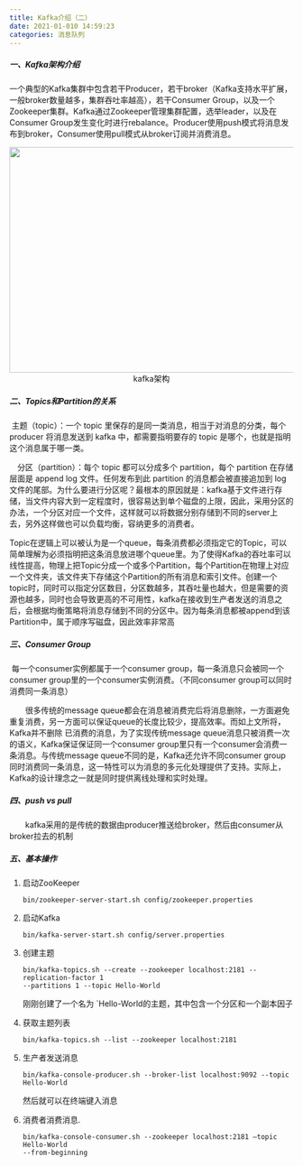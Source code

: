 ```yaml
---
title: Kafka介绍（二）
date: 2021-01-010 14:59:23
categories: 消息队列
---
```


##### 一、Kafka架构介绍

​	 一个典型的Kafka集群中包含若干Producer，若干broker（Kafka支持水平扩展，一般broker数量越多，集群吞吐率越高），若干Consumer Group，以及一个Zookeeper集群。Kafka通过Zookeeper管理集群配置，选举leader，以及在Consumer Group发生变化时进行rebalance。Producer使用push模式将消息发布到broker，Consumer使用pull模式从broker订阅并消费消息。 

<div>
    <p style="text-align:center">
    <img src="https://yusp-spin.github.io/photo/kafka.png" width=700 height=400 />
    <br>kafka架构
    </p>
</div>

##### 二、Topics和Partition的关系

​	 主题（topic）：一个 topic 里保存的是同一类消息，相当于对消息的分类，每个 producer 将消息发送到 kafka 中，都需要指明要存的 topic 是哪个，也就是指明这个消息属于哪一类。

 分区（partition）：每个 topic 都可以分成多个 partition，每个 partition 在存储层面是 append log 文件。任何发布到此 partition 的消息都会被直接追加到 log 文件的尾部。为什么要进行分区呢？最根本的原因就是：kafka基于文件进行存储，当文件内容大到一定程度时，很容易达到单个磁盘的上限，因此，采用分区的办法，一个分区对应一个文件，这样就可以将数据分别存储到不同的server上去，另外这样做也可以负载均衡，容纳更多的消费者。

​	Topic在逻辑上可以被认为是一个queue，每条消费都必须指定它的Topic，可以简单理解为必须指明把这条消息放进哪个queue里。为了使得Kafka的吞吐率可以线性提高，物理上把Topic分成一个或多个Partition，每个Partition在物理上对应一个文件夹，该文件夹下存储这个Partition的所有消息和索引文件。创建一个topic时，同时可以指定分区数目，分区数越多，其吞吐量也越大，但是需要的资源也越多，同时也会导致更高的不可用性，kafka在接收到生产者发送的消息之后，会根据均衡策略将消息存储到不同的分区中。因为每条消息都被append到该Partition中，属于顺序写磁盘，因此效率非常高 



##### 三、Consumer Group

​	每一个consumer实例都属于一个consumer group，每一条消息只会被同一个consumer group里的一个consumer实例消费。（不同consumer group可以同时消费同一条消息）

　　很多传统的message queue都会在消息被消费完后将消息删除，一方面避免重复消费，另一方面可以保证queue的长度比较少，提高效率。而如上文所将，Kafka并不删除 已消费的消息，为了实现传统message queue消息只被消费一次的语义，Kafka保证保证同一个consumer group里只有一个consumer会消费一条消息。与传统message queue不同的是，Kafka还允许不同consumer group同时消费同一条消息，这一特性可以为消息的多元化处理提供了支持。实际上，Kafka的设计理念之一就是同时提供离线处理和实时处理。
　　 

##### 四、push vs pull

　　kafka采用的是传统的数据由producer推送给broker，然后由consumer从broker拉去的机制



##### 五、基本操作

1. 启动ZooKeeper

   ```shell
   bin/zookeeper-server-start.sh config/zookeeper.properties
   ```

2. 启动Kafka

   ```shell
   bin/kafka-server-start.sh config/server.properties
   ```

3. 创建主题

   ```
   bin/kafka-topics.sh --create --zookeeper localhost:2181 --replication-factor 1 
   --partitions 1 --topic Hello-World
   ```

    刚刚创建了一个名为 `Hello-World的主题，其中包含一个分区和一个副本因子 

4. 获取主题列表

   ```
   bin/kafka-topics.sh --list --zookeeper localhost:2181
   ```

5. 生产者发送消息

   ```
   bin/kafka-console-producer.sh --broker-list localhost:9092 --topic Hello-World
   ```

   然后就可以在终端键入消息

6. 消费者消费消息.

   ```
   bin/kafka-console-consumer.sh --zookeeper localhost:2181 —topic Hello-World
   --from-beginning
   ```

